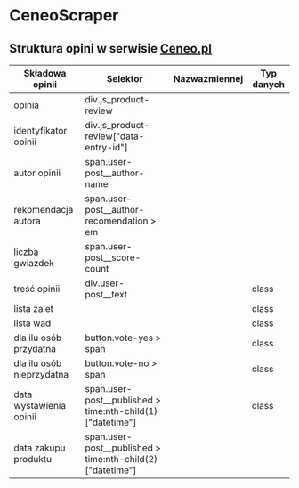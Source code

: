 # CeneoScraper

## Struktura opini w serwisie [Ceneo.pl](https://www.ceneo.pl/)

|Składowa opinii|Selektor|Nazwazmiennej|Typ danych|
|---------------|--------|-------------|----------|
|opinia|div.js_product-review|||
|identyfikator opinii|div.js_product-review["data-entry-id"\]|||
|autor opinii|span.user-post__author-name|||
|rekomendacja autora|span.user-post__author-recomendation > em|||
|liczba gwiazdek|span.user-post__score-count|||
|treść opinii|div.user-post__text||class|
|lista zalet|||class|
|lista wad|||class|
|dla ilu osób przydatna|button.vote-yes > span||class|
|dla ilu osób nieprzydatna|button.vote-no > span||class|
|data wystawienia opinii|span.user-post__published > time:nth-child(1)["datetime"\]||class|
|data zakupu produktu|span.user-post__published > time:nth-child(2)["datetime"\]||